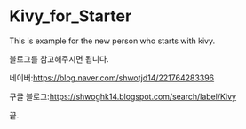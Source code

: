 # Kivy_for_Starter
This is example for the new person who starts with kivy.

블로그를 참고해주시면 됩니다.

네이버:https://blog.naver.com/shwotjd14/221764283396

구글 블로그:https://shwoghk14.blogspot.com/search/label/Kivy

끝.
